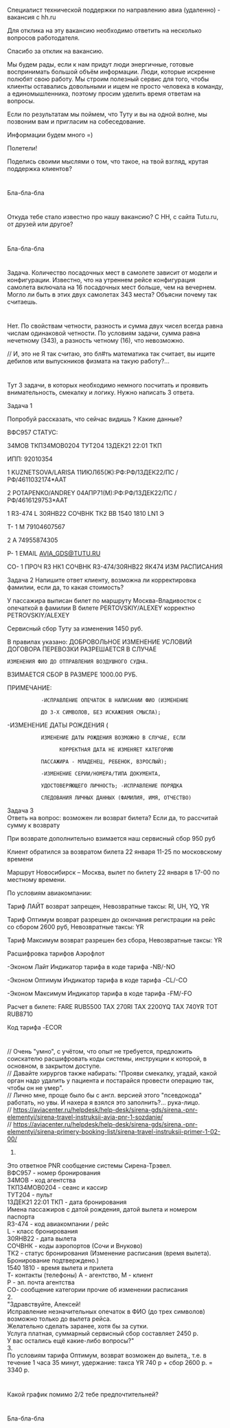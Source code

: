 Специалист технической поддержки по направлению авиа (удаленно) - вакансия c hh.ru

Для отклика на эту вакансию необходимо ответить на несколько вопросов работодателя.

Спасибо за отклик на вакансию.

Мы будем рады, если к нам придут люди энергичные, готовые воспринимать большой объём информации. Люди, которые искренне полюбят свою работу. Мы строим полезный сервис для того, чтобы клиенты оставались довольными и ищем не просто человека в команду, а единомышленника, поэтому просим уделить время ответам на вопросы.

Если по результатам мы поймем, что Туту и вы на одной волне, мы позвоним вам и пригласим на собеседование.

Информации будем много =) 

Полетели!

  Поделись своими мыслями о том, что такое, на твой взгляд, крутая поддержка клиентов?
#
Бла-бла-бла
#
  Откуда тебе стало известно про нашу вакансию? С HH, с сайта Tutu.ru, от друзей или другое? 
#
Бла-бла-бла
#
  Задача.
Количество посадочных мест в самолете зависит от модели и конфигурации.
Известно, что на утреннем рейсе конфигурация самолета включала на 16 посадочных мест больше, чем на вечернем.
Могло ли быть в этих двух самолетах 343 места?
Объясни почему так считаешь.
#
Нет.
По свойствам четности, разность и сумма двух чисел всегда равна числам одинаковой четности.
По условиям задачи, сумма равна нечетному (343), а разность четному (16), что невозможно.

// И, это не Я так считаю, это бл#ть математика так считает, вы ищите дебилов или выпускников физмата на такую работу?... 
# 
  Тут 3 задачи, в которых необходимо немного посчитать и проявить внимательность, смекалку и логику.
Нужно написать 3 ответа. 

  Задача 1

Попробуй рассказать, что сейчас видишь ? Какие данные?
 

ВФС957          СТАТУС:

34МОВ ТКП34МОВ0204 ТУТ204 13ДЕК21 22:01 ТКП

ИПП: 92010354

  1 KUZNETSOVA/LARISA 11ИЮЛ65(Ж):РФ:РФ/13ДЕК22/ПС /РФ/4611032174*ААТ

  2 POTAPENKO/ANDREY 04АПР71(М):РФ:РФ/13ДЕК22/ПС /РФ/4616129753*ААТ

1  R3-474   L 30ЯНВ22 СОЧВНК ТК2 ВВ 1540 1810 LN1 Э

Т- 1  М 79104607567

   2  А 74955874305

Р- 1  EMAIL AVIA_GDS@TUTU.RU

СО-  1 ПРОЧ R3 НК1 СОЧВНК R3-474/30ЯНВ22 ЯК474 ИЗМ РАСПИСАНИЯ

  Задача 2 
Напишите ответ клиенту, возможна ли корректировка фамилии, если да, то какая стоимость?

У пассажира выписан билет по маршруту   Москва-Владивосток с опечаткой в фамилии
В билете  PERTOVSKIY/ALEXEY корректно PETROVSKIY/ALEXEY

Сервисный сбор Туту за изменения 1450 руб.

 В правилах указано:
ДОБРОВОЛЬНОЕ ИЗМЕНЕНИЕ УСЛОВИЙ ДОГОВОРА ПЕРЕВОЗКИ РАЗРЕШАЕТСЯ В СЛУЧАЕ

    ИЗМЕНЕНИЯ ФИО ДО ОТПРАВЛЕНИЯ ВОЗДУШНОГО СУДНА.

  ВЗИМАЕТСЯ СБОР В РАЗМЕРЕ 1000.00 РУБ.

  ПРИМЕЧАНИЕ:

               -ИСПРАВЛЕНИЕ ОПЕЧАТОК В НАПИСАНИИ ФИО (ИЗМЕНЕНИЕ

               ДО 3-Х СИМВОЛОВ, БЕЗ ИСКАЖЕНИЯ СМЫСЛА);
-ИЗМЕНЕНИЕ ДАТЫ РОЖДЕНИЯ (

               ИЗМЕНЕНИЕ ДАТЫ РОЖДЕНИЯ ВОЗМОЖНО В СЛУЧАЕ, ЕСЛИ

                     КОРРЕКТНАЯ ДАТА НЕ ИЗМЕНЯЕТ КАТЕГОРИЮ

               ПАССАЖИРА - МЛАДЕНЕЦ, РЕБЕНОК, ВЗРОСЛЫЙ);

               -ИЗМЕНЕНИЕ СЕРИИ/НОМЕРА/ТИПА ДОКУМЕНТА,

               УДОСТОВЕРЯЮЩЕГО ЛИЧНОСТЬ; -ИСПРАВЛЕНИЕ ПОРЯДКА

               СЛЕДОВАНИЯ ЛИЧНЫХ ДАННЫХ (ФАМИЛИЯ, ИМЯ, ОТЧЕСТВО)

  Задача 3     
Ответь на вопрос: возможен ли возврат билета? Если да, то рассчитай сумму к возврату

При возврате дополнительно взимается наш сервисный сбор  950 руб

Клиент обратился за возвратом билета 22 января 11-25 по московскому времени

Маршрут  Новосибирск – Москва,  вылет по билету  22 января в 17-00 по местному времени.

По условиям авиакомпании:

Тариф ЛАЙТ  возврат запрещен, Невозвратные таксы: RI, UH, YQ, YR

Тариф Оптимум возврат разрешен до окончания регистрации на рейс со сбором 2600 руб, Невозвратные таксы: YR

Тариф Максимум возврат разрешен без сбора, Невозвратные таксы: YR

Расшифровка тарифов Аэрофлот

-Эконом Лайт Индикатор тарифа в коде тарифа  -NB/-NO

-Эконом Оптимум Индикатор тарифа в коде тарифа  -CL/-CO

-Эконом Максимум Индикатор тарифа в коде тарифа  -FM/-FO

Расчет в билете:
FARE RUB5500 TAX 270RI TAX 2200YQ TAX 740YR TOT RUB8710

Код тарифа -ECOR
#
// Очень "умно", с учётом, что опыт не требуется, предложить соискателю расшифровать коды системы, инструкции к которой, в основном, в закрытом доступе.  
// Давайте хирургов также набирать: "Прояви смекалку, угадай, какой орган надо удалить у пациента и постарайся провести операцию так, чтобы он не умер".  
// Лично мне, проще было бы с англ. версией этого "псевдокода" работать, но увы. И нахера я взялся это заполнить?... рука-лицо.  
// https://aviacenter.ru/helpdesk/help-desk/sirena-gds/sirena.-pnr-elementyi/sirena-travel-instruksii-avia-pnr-1-sozdanie/  
// https://aviacenter.ru/helpdesk/help-desk/sirena-gds/sirena.-pnr-elementyi/sirena-primery-booking-list/sirena-travel-instruksii-primer-1-02-00/  

1.  
Это ответное PNR сообщение системы Сирена-Трэвел.  
ВФС957 - номер бронирования  
34МОВ - код агентства  
ТКП34МОВ0204 - сеанс и кассир  
ТУТ204 - пульт  
13ДЕК21 22:01 ТКП - дата бронирования  
Имена пассажиров с датой рождения, датой вылета и номером паспорта  
R3-474 - код авиакомпании / рейс  
L - класс бронирования  
30ЯНВ22 - дата вылета  
СОЧВНК - коды аэропортов (Сочи и Внуково)  
ТК2 - статус бронирования (Изменение расписания (время вылета). Бронирование подтверждено.)  
1540 1810 - время вылета и прилета  
Т- контакты (телефоны) А - агентство, М - клиент  
P - эл. почта агентства  
СО- сообщение категории прочие об изменении расписания  
2.  
"Здравствуйте, Алексей!  
Исправление незначительных опечаток в ФИО (до трех символов) возможно только до вылета рейса.  
Желательно сделать заранее, хотя бы за сутки.  
Услуга платная, суммарный сервисный сбор составляет 2450 р.  
У вас остались ещё какие-либо вопросы?"  
3.  
По условиям тарифа Оптимум, возврат возможен до вылета,, т.е. в течение 1 часа 35 минут, удержание: такса YR 740 р + сбор 2600 р. = 3340 р.  
#
Какой график помимо 2/2 тебе предпочтительней?
#
Бла-бла-бла
#

